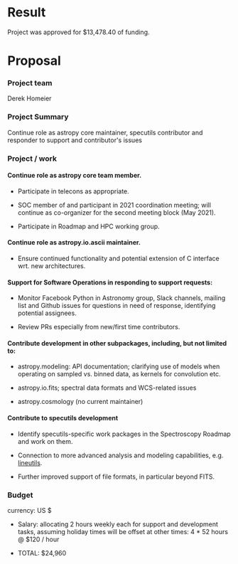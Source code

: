 # Result

Project was approved for $13,478.40 of funding.

# Proposal

### Project team

Derek Homeier

### Project Summary

Continue role as astropy core maintainer, specutils contributor and responder
to support and contributor's issues

### Project / work

#### Continue role as astropy core team member.

- Participate in telecons as appropriate.

- SOC member of and participant in 2021 coordination meeting;
  will continue as co-organizer for the second meeting block (May 2021).

- Participate in Roadmap and HPC working group.

#### Continue role as astropy.io.ascii maintainer.

- Ensure continued functionality and potential extension of C interface wrt.
  new architectures.

#### Support for Software Operations in responding to support requests:

- Monitor Facebook Python in Astronomy group, Slack channels, mailing list and Github issues
  for questions in need of response, identifying potential assignees.

- Review PRs especially from new/first time contributors.

#### Contribute development in other subpackages, including, but not limited to:

- astropy.modeling: API documentation; clarifying use of models when operating
  on sampled vs. binned data, as kernels for convolution etc.

- astropy.io.fits; spectral data formats and WCS-related issues

- astropy.cosmology (no current maintainer)

#### Contribute to specutils development

- Identify specutils-specific work packages in the Spectroscopy Roadmap and work
  on them.

- Connection to more advanced analysis and modeling capabilities, e.g.
  [lineutils](https://linetools.readthedocs.io/en/latest/).

- Further improved support of file formats, in particular beyond FITS.

### Budget
currency: US $

- Salary: allocating 2 hours weekly each for support and development tasks,
          assuming holiday times will be offset at other times: 4 * 52 hours @ $120 / hour

- TOTAL: $24,960
